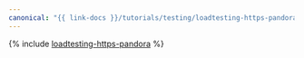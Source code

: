 ```yaml
---
canonical: "{{ link-docs }}/tutorials/testing/loadtesting-https-pandora"
---
```


{% include [loadtesting-https-pandora](../../_tutorials/dev/loadtesting-https-pandora.md) %}
